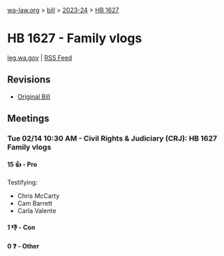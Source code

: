[wa-law.org](/) > [bill](/bill/) > [2023-24](/bill/2023-24/) > [HB 1627](/bill/2023-24/hb/1627/)

# HB 1627 - Family vlogs
[leg.wa.gov](https://app.leg.wa.gov/billsummary?BillNumber=1627&Year=2023&Initiative=false) | [RSS Feed](./rss.xml)

## Revisions
* [Original Bill](1/)

## Meetings
### Tue 02/14 10:30 AM - Civil Rights & Judiciary (CRJ): HB 1627 Family vlogs
#### 15 👍 - Pro
Testifying:
* Chris McCarty
* Cam Barrett
* Carla Valente

#### 1 👎 - Con

#### 0 ❓ - Other
